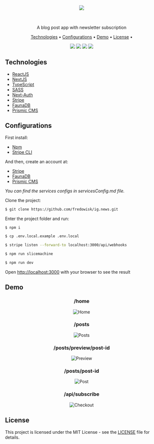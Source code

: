 <br/>
<div align="center">
    <image src="./public/images/logo.svg" />
    <br/><br/><br/>
    <p>A blog post app with newsletter subscription</p>
</div>

<p align="center">
 <a href="#technologies">Technologies</a> •
 <a href="#configurations">Configurations</a> •
 <a href="#demo">Demo</a> •
 <a href="#license">License</a> •
</p>

<p align="center">
 <img src="https://img.shields.io/badge/statements-100%25-brightgreen.svg?style=flat" />
 <img src="https://img.shields.io/badge/branches-93.75%25-brightgreen.svg?style=flat" />
 <img src="https://img.shields.io/badge/functions-100%25-brightgreen.svg?style=flat" />
 <img src="https://img.shields.io/badge/lines-100%25-brightgreen.svg?style=flat" />
</p>

## Technologies

- [ReactJS](https://reactjs.org/)
- [NextJS](https://nextjs.org/)
- [TypeScript](https://www.typescriptlang.org/)
- [SASS](https://sass-lang.com/)
- [Next-Auth](https://next-auth.js.org/)
- [Stripe](https://stripe.com/)
- [FaunaDB](https://fauna.com/)
- [Prismic CMS](https://prismic.io/)

## Configurations

First install:

- [Npm](https://www.npmjs.com/)
- [Stripe CLI](https://stripe.com/docs/stripe-cli)

And then, create an account at:

- [Stripe](https://stripe.com/)
- [FaunaDB](https://fauna.com/)
- [Prismic CMS](https://prismic.io/)

_You can find the services configs in servicesConfig.md file._

Clone the project:

```bash
$ git clone https://github.com/fredowisk/ig.news.git
```

Enter the project folder and run:

```bash
$ npm i

$ cp .env.local.example .env.local

$ stripe listen --forward-to localhost:3000/api/webhooks

$ npm run slicemachine

$ npm run dev

```

Open [http://localhost:3000](http://localhost:3000) with your browser to see the result

## Demo

<div align="center">

### **/home**

![Home](https://user-images.githubusercontent.com/53921083/231844611-c2858f3d-24a0-4e92-bfd6-cc0f0654d867.png)
<br/>

### **/posts**

![Posts](https://user-images.githubusercontent.com/53921083/231845148-9fadeab8-3017-4a24-a872-aae31ca3e221.png)
<br/>

### **/posts/preview/post-id**

![Preview](https://user-images.githubusercontent.com/53921083/231845345-350fcb5e-0409-410d-8f97-ba18ca1975fb.png)
<br/>

### **/posts/post-id**

![Post](https://user-images.githubusercontent.com/53921083/231845579-caebf30f-f075-4476-ab69-336ec2375327.png)
<br/>

### **/api/subscribe**

![Checkout](https://user-images.githubusercontent.com/53921083/231846742-5d450212-959a-48a4-bcff-f9efcd3f72c7.png)
<br/>

</div>

## License

This project is licensed under the MIT License - see the [LICENSE](LICENSE) file for details.
